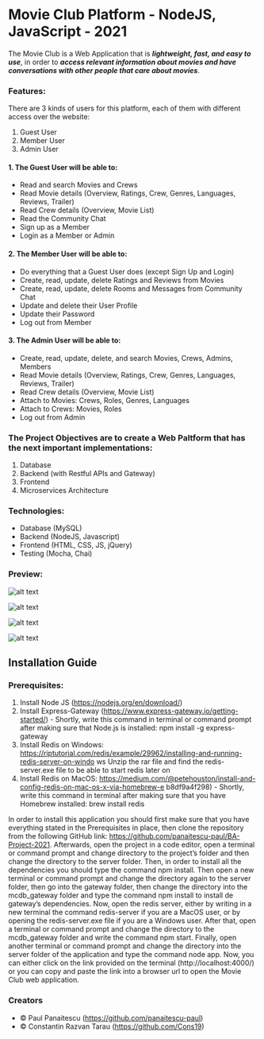 # Movie Club Platform - NodeJS, JavaScript - 2021
The Movie Club is a Web Application that is ***lightweight, fast, and easy to use***, in order to ***access relevant information about movies and have conversations with other people that care about movies***.

### Features:
There are 3 kinds of users for this platform, each of them with different access over the website:
1. Guest User
2. Member User
3. Admin User

#### 1. The Guest User will be able to:
- Read and search Movies and Crews
- Read Movie details (Overview, Ratings, Crew, Genres, Languages, Reviews, Trailer)
- Read Crew details (Overview, Movie List)
- Read the Community Chat
- Sign up as a Member
- Login as a Member or Admin

#### 2. The Member User will be able to:
- Do everything that a Guest User does (except Sign Up and Login)
- Create, read, update, delete Ratings and Reviews from Movies
- Create, read, update, delete Rooms and Messages from Community Chat
- Update and delete their User Profile
- Update their Password
- Log out from Member
            
#### 3. The Admin User will be able to:
- Create, read, update, delete, and search Movies, Crews, Admins, Members
- Read Movie details (Overview, Ratings, Crew, Genres, Languages, Reviews, Trailer)
- Read Crew details (Overview, Movie List)
- Attach to Movies: Crews, Roles, Genres, Languages
- Attach to Crews: Movies, Roles
- Log out from Admin


### The Project Objectives are to create a Web Paltform that has the next important implementations:
1. Database
2. Backend (with Restful APIs and Gateway)
3. Frontend
4. Microservices Architecture

### Technologies:
- Database (MySQL)
- Backend (NodeJS, Javascript)
- Frontend (HTML, CSS, JS, jQuery)
- Testing (Mocha, Chai)


### Preview:

![alt text](https://github.com/panaitescu-paul/BA-Project-2021/blob/main/screenshots/1.png)

![alt text](https://github.com/panaitescu-paul/BA-Project-2021/blob/main/screenshots/2.png)

![alt text](https://github.com/panaitescu-paul/BA-Project-2021/blob/main/screenshots/3.png)

![alt text](https://github.com/panaitescu-paul/BA-Project-2021/blob/main/screenshots/4.png)


## Installation Guide
### Prerequisites:
1. Install Node JS (https://nodejs.org/en/download/)
2. Install Express-Gateway (https://www.express-gateway.io/getting-started/) - Shortly, write
this command in terminal or command prompt after making sure that Node.js is installed:
npm install -g express-gateway
3. Install Redis on Windows:
https://riptutorial.com/redis/example/29962/installing-and-running-redis-server-on-windo
ws Unzip the rar file and find the redis-server.exe file to be able to start redis later on
4. Install Redis on MacOS:
https://medium.com/@petehouston/install-and-config-redis-on-mac-os-x-via-homebrew-e b8df9a4f298) - Shortly, write this command in terminal after making sure that you have Homebrew installed: brew install redis

In order to install this application you should first make sure that you have everything stated in the Prerequisites in place, then clone the repository from the following GitHub link: https://github.com/panaitescu-paul/BA-Project-2021.
Afterwards, open the project in a code editor, open a terminal or command prompt and change directory to the project’s folder and then change the directory to the server folder. Then, in order to install all the dependencies you should type the command npm install. Then open a new terminal or command prompt and change the directory again to the server folder, then go into the gateway folder, then change the directory into the mcdb_gateway folder and type the command npm install to install de gateway’s dependencies. Now, open the redis server, either by writing in a new terminal the command redis-server if you are a MacOS user, or by opening the redis-server.exe file if you are a Windows user. After that, open a terminal or command prompt and change the directory to the mcdb_gateway folder and write the command npm start. Finally, open another terminal or command prompt and change the directory into the server folder of the application and type the command node app. Now, you can either click on the link provided on the terminal (http://localhost:4000/) or you can copy and paste the link into a browser url to open the Movie Club web application.

### Creators
- © Paul Panaitescu (https://github.com/panaitescu-paul)
- © Constantin Razvan Tarau (https://github.com/Cons19)
